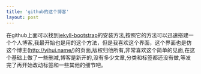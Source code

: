 ```yaml
---
title: 'github的这个博客'
layout: post
---
```

在github上面可以找到[jekyll-bootstrap](https://github.com/plusjade/jekyll-bootstrap)的安装方法,按照它的方法可以迅速搭建一个个人博客,我最开始也是用的这个方法，但是我喜欢这个界面，这个界面也是仿这个博主(http://yihui.name/)的页面,版权归他所有,非常喜欢这个简单的见面,在这个基础上做了一些删减,博客是新开的,没有多少文章,分类和标签都还没有做,等发完了再开始改动标签和一些其他的细节吧。

